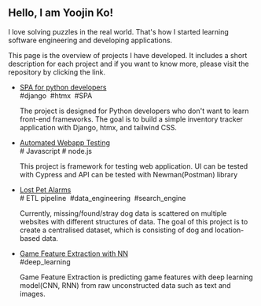 
## Hello, I am Yoojin Ko!
I love solving puzzles in the real world. That's how I started learning software engineering and developing applications. 

This page is the overview of projects I have developed. It includes a short description for each project and if you want to know more, please visit the repository by clicking the link.

- [SPA for python developers](https://github.com/thisisyoojin/SPA-in-python)</br>
\#django  &nbsp;\#htmx &nbsp;\#SPA

  The project is designed for Python developers who don't want to learn front-end frameworks. The goal is to build a simple inventory tracker application with Django, htmx, and tailwind CSS.

- [Automated Webapp Testing](https://github.com/thisisyoojin/automated-webapp-testing)</br>
\# Javascript \# node.js

  This project is framework for testing web application. UI can be tested with Cypress and API can be tested with Newman(Postman) library

- [Lost Pet Alarms](https://github.com/thisisyoojin/lost-pets-alarms)</br>
\# ETL pipeline &nbsp;\#data_engineering &nbsp;\#search_engine

  Currently, missing/found/stray dog data is scattered on multiple websites with different structures of data. The goal of this project is to create a centralised dataset, which is consisting of dog and location-based data.


- [Game Feature Extraction with NN](https://github.com/thisisyoojin/Game-Feature-Extraction-with-NN)</br>
\#deep_learning

  Game Feature Extraction is predicting game features with deep learning model(CNN, RNN) from raw unconstructed data such as text and images.
